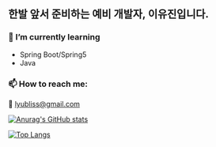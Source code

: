 ## 한발 앞서 준비하는 예비 개발자, 이유진입니다.

### 🌱 I’m currently learning
- Spring Boot/Spring5
- Java
### 📫 How to reach me:
📧 lyubliss@gmail.com

[![Anurag's GitHub stats](https://github-readme-stats.vercel.app/api?username=nanaeu)](https://github.com/anuraghazra/github-readme-stats)

[![Top Langs](https://github-readme-stats.vercel.app/api/top-langs/?username=nanaeu&layout=compact)](https://github.com/nanaeu/github-readme-stats)

<!--
**nanaeu/nanaeu** is a ✨ _special_ ✨ repository because its `README.md` (this file) appears on your GitHub profile.

Here are some ideas to get you started:

- 🔭 I’m currently working on ...
- 🌱 I’m currently learning
📌 Spring Boot/Spring
📌 JavaScript
📌 Data Structure by Java
- 👯 I’m looking to collaborate on ...
- 🤔 I’m looking for help with ...
- 💬 Ask me about ...
- 📫 How to reach me:
📧 lyubliss@gmail.com
- 😄 Pronouns: ...
- ⚡ Fun fact: ...


<img align='left' src="http://mazassumnida.wtf/api/v2/generate_badge?boj=lyuashley">
-->
